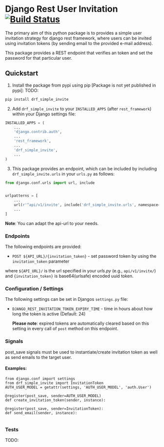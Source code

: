 # Django Rest User Invitation [![Build Status](https://travis-ci.org/thapabishwa/drf_simple_invite.svg?branch=develop)](https://travis-ci.org/thapabishwa/drf_simple_invite)

The primary aim of this python package is to provides a simple user invitation strategy for django rest framework, where users can be invited using invitation tokens (by sending email to the provided e-mail address).

This package provides a REST endpoint that verifies an token and set the password for that particular user.

## Quickstart

1. Install the package from pypi using pip [Package is not yet published in pypi]:
TODO:
```bash
pip install drf_simple_invite
```

2. Add ``drf_simple_invite`` to your ``INSTALLED_APPS`` (after ``rest_framework``) within your Django settings file:
```python
INSTALLED_APPS = (
    ...
    'django.contrib.auth',
    ...
    'rest_framework',
    ...
    'drf_simple_invite',
    ...
)
```

3. This package provides an endpoint, which can be included by including ``drf_simple_invite.urls`` in your ``urls.py`` as follows:
```python
from django.conf.urls import url, include


urlpatterns = [
    ...
    url(r'^api/v1/invite', include('drf_simple_invite.urls', namespace='drf_simple_invite')),
    ...
]    
```
**Note**: You can adapt the api-url to your needs.

### Endpoints

The following endpoints are provided:

 * `POST ${API_URL}/{invitation_token}` -  set password token by using the ``invitation_token`` parameter
 
where `${API_URL}/` is the url specified in your *urls.py* (e.g., `api/v1/invite/`)
and `{invitation_token}` is base64(urlsafe) encoded uuid token.
 

### Configuration / Settings

The following settings can be set in Djangos ``settings.py`` file:

* `DJANGO_REST_INVITATION_TOKEN_EXPIRY_TIME` - time in hours about how long the token is active (Default: 24)

  **Please note**: expired tokens are automatically cleared based on this setting in every call of ``post`` method on this endpoint.
 
### Signals
post_save signals must be used to instantiate/create invitation token as well as send emails to the target user.

#### Examples:
```
from django.conf import settings
from drf_simple_invite import InvitationToken
AUTH_USER_MODEL = getattr(settings, 'AUTH_USER_MODEL', 'auth.User')

@register(post_save, sender=AUTH_USER_MODEL)
def create_invitation_token(sender, instance):
    
@register(post_save, sender=InvitationToken):
def send_email(sender, instance):


```
### Tests
TODO:



